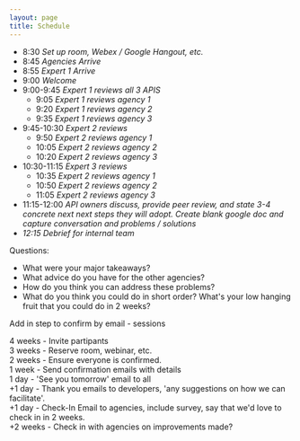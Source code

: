 ```yaml
---
layout: page
title: Schedule
---
```


* 8:30 *Set up room, Webex / Google Hangout, etc.*
* 8:45 *Agencies Arrive*
* 8:55 *Expert 1 Arrive*
* 9:00 *Welcome*
* 9:00-9:45  *Expert 1 reviews all 3 APIS*
   * 9:05 *Expert 1 reviews agency 1*  
   * 9:20 *Expert 1 reviews agency 2*   
   * 9:35 *Expert 1 reviews agency 3*  
* 9:45-10:30   *Expert 2 reviews*
   * 9:50 *Expert 2 reviews agency 1*  
   * 10:05 *Expert 2 reviews agency 2*   
   * 10:20 *Expert 2 reviews agency 3* 
* 10:30-11:15  *Expert 3 reviews*
   * 10:35 *Expert 2 reviews agency 1*  
   * 10:50 *Expert 2 reviews agency 2*   
   * 11:05 *Expert 2 reviews agency 3*
* 11:15-12:00  *API owners discuss, provide peer review, and state 3-4 concrete next next steps they will adopt. Create  blank google doc and capture conversation and problems / solutions*
* *12:15 Debrief for internal team* 

   

Questions:   
* What were your major takeaways?   
* What advice do you have for the other agencies?     
* How do you think you can address these problems? 
* What do you think you could do in short order?  What's your low hanging fruit that you could do in 2 weeks?   


      
Add in step to confirm  by email - sessions 



4 weeks - Invite partipants   
3 weeks - Reserve room, webinar, etc.   
2 weeks - Ensure everyone is confirmed.   
1 week - Send confirmation emails with details    
1 day - 'See you tomorrow' email to all    
+1 day - Thank you emails to developers, 'any suggestions on how we can facilitate'.     
+1 day - Check-In Email to agencies, include survey, say that we'd love to check in in 2 weeks.     
+2 weeks - Check in with agencies on improvements made?   
   

